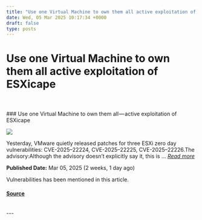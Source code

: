 ```yaml
---
title: "Use one Virtual Machine to own them all active exploitation of ESXicape"
date: Wed, 05 Mar 2025 10:17:34 +0000
draft: false
type: posts
---
```

# Use one Virtual Machine to own them all active exploitation of ESXicape

<br/>

<br/>
### Use one Virtual Machine to own them all — active exploitation of ESXicape

![](https://upload.cvefeed.io/news/33551/thumbnail.jpg)

Yesterday, VMware quietly released patches for three ESXi zero day vulnerabilities: CVE-2025–22224, CVE-2025–22225, CVE-2025–22226.The advisory:Although the advisory doesn’t explicitly say it, this is ... [_Read more_](https://doublepulsar.com/use-one-virtual-machine-to-own-them-all-active-exploitation-of-esxicape-0091ccc5bdfc?source=rss----8343faddf0ec---4)

**Published Date:** Mar 05, 2025 (2 weeks, 1 day ago)

Vulnerabilities has been mentioned in this article.

#### [Source](https://doublepulsar.com/use-one-virtual-machine-to-own-them-all-active-exploitation-of-esxicape-0091ccc5bdfc?source=rss----8343faddf0ec---4)

<br/>
---
